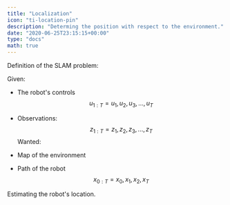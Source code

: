 ```yaml
---
title: "Localization"
icon: "ti-location-pin"
description: "Determing the position with respect to the environment."
date: "2020-06-25T23:15:15+00:00"
type: "docs"
math: true
---
```


Definition of the SLAM problem:

Given:

- The robot's controls
    $$u_{1:T}={u_1, u_2, u_3, ..., u_T}$$
- Observations:
    $$z_{1:T}={z_1, z_2, z_3, ..., z_T}$$
Wanted:

- Map of the environment

- Path of the robot 
    $$x_{0:T}={x_0, x_1, x_2, x_T}$$

Estimating the robot's location.
